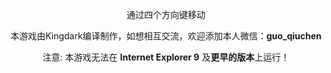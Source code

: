 <html>
<head>
<script src="https://cdn.bootcss.com/jquery/2.2.4/jquery.min.js"></script>
<div class="container text-center" id="2048">
</div>
<script>
  $(document).ready(function () {
    $("#2048").init2048();
  });
</script>
<meta charset="utf-8"> 
<title>菜鸟教程(runoob.com)</title> 
<style> 
div
.holder2048 {
    width: 280px;
    height: 380px;
    position: relative;
    margin: 0 auto;
}

.holder2048>.container {
    width: 280px;
    height: 280px;
    position: relative;
    margin: 0 auto;
    border-style: none;
    border: 3px solid #BBADA0;
    background-color: #CCC0B3;
}

.holder2048>.container>.mask {
    width: 70px;
    height: 70px;
    position: absolute;
    box-sizing: border-box;
    -moz-box-sizing: border-box;
    -webkit-box-sizing: border-box;
    border: 3px solid #BBADA0;
}

.holder2048>.container>.box {
    width: 66px;
    height: 66px;
    background-color: Black;
    position: absolute;
    color: #776E65;
    font-size: x-large;
    font-weight: bolder;
    font-family: Arial;
    text-align: center;
    line-height: 70px;
}

.holder2048>.container>.box[value='2'] {
    background-color: #FFF8D7
}

.holder2048>.container>.box[value='4'] {
    background-color: #FFED97
}

.holder2048>.container>.box[value='8'] {
    background-color: #FFBB77
}

.holder2048>.container>.box[value='16'] {
    background-color: #FF9224
}

.holder2048>.container>.box[value='32'] {
    background-color: #FF5809
}

.holder2048>.container>.box[value='64'] {
    background-color: #EA0000
}

.holder2048>.container>.box[value='128'] {
    background-color: #FFFF37
}

.holder2048>.container>.box[value='256'] {
    background-color: #F9F900
}

.holder2048>.container>.box[value='512'] {
    background-color: #E1E100
}

.holder2048>.container>.box[value='1024'] {
    background-color: #C4C400
}

.holder2048>.container>.box[value='2048'] {
    background-color: #9AFF02
}

.holder2048>.container>.box[value='4096'] {
    background-color: #00FFFF
}

.holder2048>.container>.box[value='8192'] {
    background-color: #FF00FF
}
</style>
</head>
	
<body>

<div></div>
<p><Center> 通过四个方向键移动</Center> </p>
<p><Center> 本游戏由Kingdark编译制作，如想相互交流，欢迎添加本人微信：<b>guo_qiuchen</b></Center></p>
<p> <Center> 注意: 本游戏无法在 <b>Internet Explorer 9</b> 及<b>更早的版本</b>上运行！ </Center></p>

</body>
	
<body>
	<script>
	(function ($) {
    /**
     * User options
     */
    var defaults = {
        delay: 200 //Game speed
    };

    $.fn.init2048 = function (_options) {
        var _this = this,
            options = $.extend(defaults, _options),

            dir = {
                up: 'up',
                right: 'right',
                down: 'down',
                left: 'left'
            },

            holder = {}, //Game outer holder
            content = {}, //Game inner container

            matrix = [], //For the logic behind
            boxes = [], //Boxes storage

            isCheating = 0,
            isGameOver = false;

        resetGame();
        bind();

        /**
         * Restart the game by recreate all DOM elements.
         */
        function resetGame() {
            //Reset the props
            boxes = [];
            matrix = [];
            isCheating = 0;
            isGameOver = false;
            //Recreate DOM elements
            holder = $('<div>').addClass('holder2048');
            content = $('<div>').addClass('container').appendTo(holder);
            for (var i = 0; i < 4; i++) {
                for (var j = 0; j < 4; j++) {
                    //Reset matrix
                    matrix[i * 4 + j] = {
                        top: i * 70,
                        left: j * 70,
                        taken: false,
                        combined: false,
                        value: 0
                    };
                    //This is for the borders of each cell.
                    $('<div>').addClass('mask').css({
                        left: j * 70 + "px",
                        top: i * 70 + "px"
                    }).appendTo(content);
                }
            }
            //Create the first box on board
            createBox();
            //Insert game holder and anything to whoever calls this function
            _this.html(holder);
        }

        /**
         * Just for fun.
         * Reset the game and place a 4096 box on the board.
         */
        function cheat() {
            resetGame();
            createBox(4096);
        }

        /**
         * Create a box and add to game
         * Takes 1 or 0 param.
         *
         * @param value
         */
        function createBox(value) {
            //Check if there are spaces for a new box or not
            var emptyMatrix = 0;
            for (var i = 0; i < matrix.length; i++) {
                if (!matrix[i].taken) {
                    emptyMatrix++;
                }
            }
            if (emptyMatrix === 0) {
                return;
            }
            //Chose an actual index (means not taken) randomly for the new box
            var random = Math.floor(Math.random() * emptyMatrix + 1);
            var chosenIndex = 0;
            for (var j = 0; chosenIndex < matrix.length; chosenIndex++) {
                while (matrix[chosenIndex].taken) {
                    chosenIndex++;
                }
                if (++j === random) {
                    matrix[chosenIndex].taken = true;
                    break;
                }
            }
            //Do the create job
            value = value ? value : (Math.floor(Math.random() * 4 + 1) === 4 ? 4 : 2); //Use the value parse in or (1/4 -> 4 or  3/4 -> 2)
            var newBox = $('<div>').addClass('box').attr({
                position: chosenIndex,
                value: value
            }).css({
                marginTop: matrix[chosenIndex].top + 2,
                marginLeft: matrix[chosenIndex].left + 2,
                opacity: 0
            }).text(value).appendTo(content).animate({
                opacity: 1
            }, options.delay * 2);
            //Finally push it to the boxes array
            boxes.push(newBox);
        }

        /**
         * Combine 2 boxes into 1
         * @param source
         * @param target
         * @param value
         */
        function combineBox(source, target, value) {
            var _value = parseInt(value) * 2;
            boxes[target].attr('value', _value).html(_value).css({
                zIndex: 99
            }).animate({
                width: '+=20',
                height: '+=20',
                marginTop: '-=10',
                marginLeft: '-=10'
            }, options.delay / 2, function () {
                $(this).animate({
                    width: '-=20',
                    height: '-=20',
                    marginTop: '+=10',
                    marginLeft: '+=10'
                }, options.delay / 2, function () {
                    $(this).css({
                        zIndex: 1
                    })
                })
            });
            boxes[source].remove();
            boxes.splice(source, 1);
        }

        /**
         * Check if game over
         * @returns {boolean}
         */
        function gameOver() {
            if (boxes.length != 16) {
                return false;
            }
            var i, a, b;
            for (i = 0; i < 16; i++) {
                for (a = 0; a < 16; a++) {
                    if (boxes[a].attr('position') == i)
                        break;
                }
                if (i % 4 != 3) {
                    for (b = 0; b < 16; b++) {
                        if (boxes[b].attr('position') == i + 1)
                            break;
                    }
                    if (boxes[a].attr('value') == boxes[b].attr('value'))
                        return false;
                }
                if (i < 12) {
                    for (b = 0; b < 16; b++) {
                        if (boxes[b].attr('position') == i + 4)
                            break;
                    }
                    if (boxes[a].attr('value') == boxes[b].attr('value'))
                        return false;
                }
            }
            return true;
        }

        /**
         * Game run
         * @param dir
         */
        function gameRun(dir) {
            if (isGameOver) {
                return;
            }
            if (run(dir)) {
                createBox();
            }
            if (gameOver()) {
                isGameOver = true;
                alert("Game Over");
            }
        }

        /**
         * Bind keyboard and screen touch events to game
         */
        function bind() {
            $(window).keydown(function (event) {
                if (!isGameOver) {
                    if (event.which == 37) {
                        event.preventDefault();
                        gameRun(dir.left);
                    } else if (event.which == 38) {
                        event.preventDefault();
                        gameRun(dir.up);
                    } else if (event.which == 39) {
                        event.preventDefault();
                        gameRun(dir.right);
                    } else if (event.which == 40) {
                        event.preventDefault();
                        gameRun(dir.down);
                    }
                }
            });
            var touchStartClientX, touchStartClientY;
            document.addEventListener("touchstart", function (event) {
                if (event.touches.length > 1)
                    return;
                touchStartClientX = event.touches[0].clientX;
                touchStartClientY = event.touches[0].clientY;
            });
            document.addEventListener("touchmove", function (event) {
                event.preventDefault();
            });
            document.addEventListener("touchend", function (event) {
                if (event.touches.length > 0)
                    return;
                var dx = event.changedTouches[0].clientX - touchStartClientX;
                var absDx = Math.abs(dx);
                var dy = event.changedTouches[0].clientY - touchStartClientY;
                var absDy = Math.abs(dy);
                if (Math.max(absDx, absDy) > 10) {
                    if (absDx > absDy) {
                        if (dx > 0) {
                            gameRun(dir.right);
                        } else {
                            gameRun(dir.left);
                        }
                    } else {
                        if (dy > 0) {
                            gameRun(dir.down);
                        } else {
                            gameRun(dir.up);
                        }
                    }
                }
            });
        }

        /**
         * [WARNING] This method is ugly enough for now. Waiting for refactor.
         *
         * Make a single game move.
         * Takes 1 param.
         *
         * @param dir
         * @returns {boolean}
         */
        function run(dir) {
            var isMoved = false; //This is to indicate that if the game actually moved after calling this function
            var i, j, k, empty, _empty, position, value1, value2, temp; //Junks
            //Reset the matrix attr 'combined' before moving
            for (i = 0; i < 16; i++) {
                matrix[i].combined = false;
            }
            if (dir == "left") {
                isCheating = -1;
                for (i = 0; i < 4; i++) {
                    empty = i * 4;
                    _empty = empty;
                    for (j = 0; j < 4; j++) {
                        position = i * 4 + j;
                        if (!matrix[position].taken) {
                            continue;
                        }
                        if (matrix[position].taken && position === empty) {
                            empty++;
                            if (empty - 2 >= _empty) {
                                for (k = 0; k < boxes.length; k++) {
                                    if (boxes[k].attr("position") == position) {
                                        break;
                                    }
                                }
                                value1 = boxes[k].attr('value');
                                for (temp = 0; temp < boxes.length; temp++) {
                                    if (boxes[temp].attr("position") == empty - 2) {
                                        break;
                                    }
                                }
                                value2 = boxes[temp].attr('value');
                                if (value1 == value2 && !matrix[empty - 2].combined) {
                                    combineBox(k, temp, value1);
                                    matrix[empty - 1].taken = false;
                                    matrix[empty - 2].combined = true;
                                    empty--;
                                    isMoved = true;
                                }
                            }
                        } else {
                            for (k = 0; k < boxes.length; k++) {
                                if (boxes[k].attr("position") == position) {
                                    break;
                                }
                            }
                            boxes[k].animate({
                                marginLeft: matrix[empty].left + 2,
                                marginTop: matrix[empty].top + 2
                            }, options.delay);
                            boxes[k].attr('position', empty);
                            matrix[empty].taken = true;
                            matrix[position].taken = false;
                            empty++;
                            isMoved = true;
                            if (empty - 2 >= _empty) {
                                value1 = boxes[k].attr('value');
                                for (temp = 0; temp < boxes.length; temp++) {
                                    if (boxes[temp].attr("position") == empty - 2) {
                                        break;
                                    }
                                }
                                value2 = boxes[temp].attr('value');
                                if (value1 == value2 && !matrix[empty - 2].combined) {
                                    combineBox(k, temp, value1);
                                    matrix[empty - 1].taken = false;
                                    matrix[empty - 2].combined = true;
                                    empty--;
                                }
                            }
                        }
                    }
                }
            } else if (dir == "right") {
                isCheating = -1;
                for (i = 3; i > -1; i--) {
                    empty = i * 4 + 3;
                    _empty = empty;
                    for (j = 3; j > -1; j--) {
                        position = i * 4 + j;
                        if (!matrix[position].taken) {
                            continue;
                        }
                        if (matrix[position].taken && position === empty) {
                            empty--;
                            if (empty + 2 <= _empty) {
                                for (k = 0; k < boxes.length; k++) {
                                    if (boxes[k].attr("position") == position) {
                                        break;
                                    }
                                }
                                value1 = boxes[k].attr('value');
                                for (temp = 0; temp < boxes.length; temp++) {
                                    if (boxes[temp].attr("position") == empty + 2) {
                                        break;
                                    }
                                }
                                value2 = boxes[temp].attr('value');
                                if (value1 == value2 && !matrix[empty + 2].combined) {
                                    combineBox(k, temp, value1);
                                    matrix[empty + 1].taken = false;
                                    matrix[empty + 2].combined = true;
                                    empty++;
                                    isMoved = true;
                                }
                            }
                        } else {
                            for (k = 0; k < boxes.length; k++) {
                                if (boxes[k].attr("position") == position) {
                                    break;
                                }
                            }
                            boxes[k].animate({
                                marginLeft: matrix[empty].left + 2,
                                marginTop: matrix[empty].top + 2
                            }, options.delay);
                            boxes[k].attr('position', empty);
                            matrix[empty].taken = true;
                            matrix[position].taken = false;
                            empty--;
                            isMoved = true;
                            if (empty + 2 <= _empty) {
                                value1 = boxes[k].attr('value');
                                for (temp = 0; temp < boxes.length; temp++) {
                                    if (boxes[temp].attr("position") == empty + 2) {
                                        break;
                                    }
                                }
                                value2 = boxes[temp].attr('value');
                                if (value1 == value2 && !matrix[empty + 2].combined) {
                                    combineBox(k, temp, value1);
                                    matrix[empty + 1].taken = false;
                                    matrix[empty + 2].combined = true;
                                    empty++;
                                }
                            }
                        }
                    }
                }
            } else if (dir == "up") {
                isCheating = -1;
                for (i = 0; i < 4; i++) {
                    empty = i;
                    _empty = empty;
                    for (j = 0; j < 4; j++) {
                        position = j * 4 + i;
                        if (!matrix[position].taken) {
                            continue;
                        }
                        if (matrix[position].taken && position === empty) {
                            empty += 4;
                            if (empty - 8 >= _empty) {
                                for (k = 0; k < boxes.length; k++) {
                                    if (boxes[k].attr("position") == position) {
                                        break;
                                    }
                                }
                                value1 = boxes[k].attr('value');
                                for (temp = 0; temp < boxes.length; temp++) {
                                    if (boxes[temp].attr("position") == empty - 8) {
                                        break;
                                    }
                                }
                                value2 = boxes[temp].attr('value');
                                if (value1 == value2 && !matrix[empty - 8].combined) {
                                    combineBox(k, temp, value1);
                                    matrix[empty - 4].taken = false;
                                    matrix[empty - 8].combined = true;
                                    empty -= 4;
                                    isMoved = true;
                                }
                            }
                        } else {
                            for (k = 0; k < boxes.length; k++) {
                                if (boxes[k].attr("position") == position) {
                                    break;
                                }
                            }
                            boxes[k].animate({
                                marginLeft: matrix[empty].left + 2,
                                marginTop: matrix[empty].top + 2
                            }, options.delay);
                            boxes[k].attr('position', empty);
                            matrix[empty].taken = true;
                            matrix[position].taken = false;
                            empty += 4;
                            isMoved = true;
                            if (empty - 8 >= _empty) {
                                value1 = boxes[k].attr('value');
                                for (temp = 0; temp < boxes.length; temp++) {
                                    if (boxes[temp].attr("position") == empty - 8) {
                                        break;
                                    }
                                }
                                value2 = boxes[temp].attr('value');
                                if (value1 == value2 && !matrix[empty - 8].combined) {
                                    combineBox(k, temp, value1);
                                    matrix[empty - 4].taken = false;
                                    matrix[empty - 8].combined = true;
                                    empty -= 4;
                                }
                            }
                        }
                    }
                }
            } else if (dir == "down") {
                if (isCheating != -1) {
                    isCheating++;
                    if (isCheating == 10) {
                        cheat();
                        return true;
                    }
                }
                for (i = 0; i < 4; i++) {
                    empty = i + 12;
                    _empty = empty;
                    for (j = 3; j > -1; j--) {
                        position = j * 4 + i;
                        if (!matrix[position].taken) {
                            continue;
                        }
                        if (matrix[position].taken && position === empty) {
                            empty -= 4;
                            if (empty + 8 <= _empty) {
                                for (k = 0; k < boxes.length; k++) {
                                    if (boxes[k].attr("position") == position) {
                                        break;
                                    }
                                }
                                value1 = boxes[k].attr('value');
                                for (temp = 0; temp < boxes.length; temp++) {
                                    if (boxes[temp].attr("position") == empty + 8) {
                                        break;
                                    }
                                }
                                value2 = boxes[temp].attr('value');
                                if (value1 == value2 && !matrix[empty + 8].combined) {
                                    combineBox(k, temp, value1);
                                    matrix[empty + 4].taken = false;
                                    matrix[empty + 8].combined = true;
                                    empty += 4;
                                    isMoved = true;
                                }
                            }
                        } else {
                            for (k = 0; k < boxes.length; k++) {
                                if (boxes[k].attr("position") == position) {
                                    break;
                                }
                            }
                            boxes[k].animate({
                                marginLeft: matrix[empty].left + 2,
                                marginTop: matrix[empty].top + 2
                            }, options.delay);
                            boxes[k].attr('position', empty);
                            matrix[empty].taken = true;
                            matrix[position].taken = false;
                            empty -= 4;
                            isMoved = true;
                            if (empty + 8 <= _empty) {
                                value1 = boxes[k].attr('value');
                                for (temp = 0; temp < boxes.length; temp++) {
                                    if (boxes[temp].attr("position") == empty + 8) {
                                        break;
                                    }
                                }
                                value2 = boxes[temp].attr('value');
                                if (value1 == value2 && !matrix[empty + 8].combined) {
                                    combineBox(k, temp, value1);
                                    matrix[empty + 4].taken = false;
                                    matrix[empty + 8].combined = true;
                                    empty += 4;
                                }
                            }
                        }
                    }
                }

            }
            return isMoved;
        }
    }
})(jQuery);
</script>
</body>
</html>
